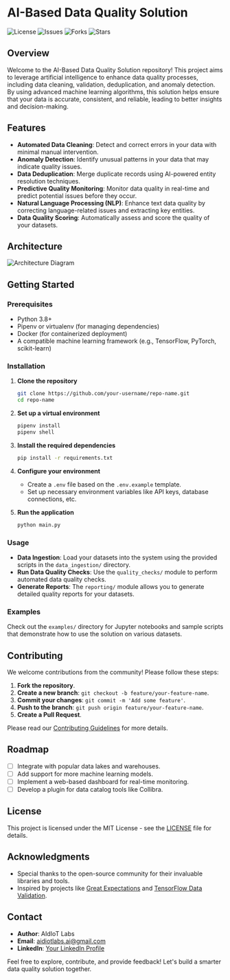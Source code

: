 # AI-Based Data Quality Solution

![License](https://img.shields.io/github/license/your-username/repo-name)
![Issues](https://img.shields.io/github/issues/your-username/repo-name)
![Forks](https://img.shields.io/github/forks/your-username/repo-name)
![Stars](https://img.shields.io/github/stars/your-username/repo-name)

## Overview

Welcome to the AI-Based Data Quality Solution repository! This project aims to leverage artificial intelligence to enhance data quality processes, including data cleaning, validation, deduplication, and anomaly detection. By using advanced machine learning algorithms, this solution helps ensure that your data is accurate, consistent, and reliable, leading to better insights and decision-making.

## Features

- **Automated Data Cleaning**: Detect and correct errors in your data with minimal manual intervention.
- **Anomaly Detection**: Identify unusual patterns in your data that may indicate quality issues.
- **Data Deduplication**: Merge duplicate records using AI-powered entity resolution techniques.
- **Predictive Quality Monitoring**: Monitor data quality in real-time and predict potential issues before they occur.
- **Natural Language Processing (NLP)**: Enhance text data quality by correcting language-related issues and extracting key entities.
- **Data Quality Scoring**: Automatically assess and score the quality of your datasets.

## Architecture

![Architecture Diagram](https://link-to-architecture-diagram.com)

## Getting Started

### Prerequisites

- Python 3.8+
- Pipenv or virtualenv (for managing dependencies)
- Docker (for containerized deployment)
- A compatible machine learning framework (e.g., TensorFlow, PyTorch, scikit-learn)

### Installation

1. **Clone the repository**
   ```bash
   git clone https://github.com/your-username/repo-name.git
   cd repo-name
   ```

2. **Set up a virtual environment**
   ```bash
   pipenv install
   pipenv shell
   ```

3. **Install the required dependencies**
   ```bash
   pip install -r requirements.txt
   ```

4. **Configure your environment**
   - Create a `.env` file based on the `.env.example` template.
   - Set up necessary environment variables like API keys, database connections, etc.

5. **Run the application**
   ```bash
   python main.py
   ```

### Usage

- **Data Ingestion**: Load your datasets into the system using the provided scripts in the `data_ingestion/` directory.
- **Run Data Quality Checks**: Use the `quality_checks/` module to perform automated data quality checks.
- **Generate Reports**: The `reporting/` module allows you to generate detailed quality reports for your datasets.

### Examples

Check out the `examples/` directory for Jupyter notebooks and sample scripts that demonstrate how to use the solution on various datasets.

## Contributing

We welcome contributions from the community! Please follow these steps:

1. **Fork the repository**.
2. **Create a new branch**: `git checkout -b feature/your-feature-name`.
3. **Commit your changes**: `git commit -m 'Add some feature'`.
4. **Push to the branch**: `git push origin feature/your-feature-name`.
5. **Create a Pull Request**.

Please read our [Contributing Guidelines](CONTRIBUTING.md) for more details.

## Roadmap

- [ ] Integrate with popular data lakes and warehouses.
- [ ] Add support for more machine learning models.
- [ ] Implement a web-based dashboard for real-time monitoring.
- [ ] Develop a plugin for data catalog tools like Collibra.

## License

This project is licensed under the MIT License - see the [LICENSE](LICENSE) file for details.

## Acknowledgments

- Special thanks to the open-source community for their invaluable libraries and tools.
- Inspired by projects like [Great Expectations](https://github.com/great-expectations/great_expectations) and [TensorFlow Data Validation](https://github.com/tensorflow/data-validation).

## Contact

- **Author**: AIdIoT Labs
- **Email**: aidiotlabs.ai@gmail.com
- **LinkedIn**: [Your LinkedIn Profile](https://www.linkedin.com/in/your-profile)

Feel free to explore, contribute, and provide feedback! Let's build a smarter data quality solution together.
